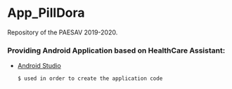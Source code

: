 # App_PillDora
Repository of the PAESAV 2019-2020.

### Providing Android Application based on HealthCare Assistant:
  - [Android Studio](https://developer.android.com/studio/install)
  
        $ used in order to create the application code
      
